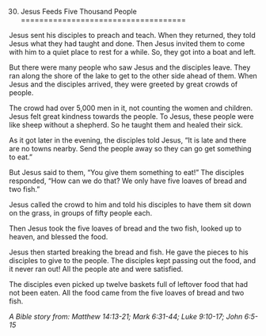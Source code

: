 30. Jesus Feeds Five Thousand People
====================================

Jesus sent his disciples to preach and teach. When they returned, they
told Jesus what they had taught and done. Then Jesus invited them to
come with him to a quiet place to rest for a while. So, they got into a
boat and left.

But there were many people who saw Jesus and the disciples leave. They
ran along the shore of the lake to get to the other side ahead of them.
When Jesus and the disciples arrived, they were greeted by great crowds
of people.

The crowd had over 5,000 men in it, not counting the women and children.
Jesus felt great kindness towards the people. To Jesus, these people
were like sheep without a shepherd. So he taught them and healed their
sick.

As it got later in the evening, the disciples told Jesus, “It is late
and there are no towns nearby. Send the people away so they can go get
something to eat.”

But Jesus said to them, “You give them something to eat!” The disciples
responded, “How can we do that? We only have five loaves of bread and
two fish.”

Jesus called the crowd to him and told his disciples to have them sit
down on the grass, in groups of fifty people each.

Then Jesus took the five loaves of bread and the two fish, looked up to
heaven, and blessed the food.

Jesus then started breaking the bread and fish. He gave the pieces to
his disciples to give to the people. The disciples kept passing out the
food, and it never ran out! All the people ate and were satisfied.

The disciples even picked up twelve baskets full of leftover food that
had not been eaten. All the food came from the five loaves of bread and
two fish.

*A Bible story from: Matthew 14:13-21; Mark 6:31-44; Luke 9:10-17; John
6:5-15*
